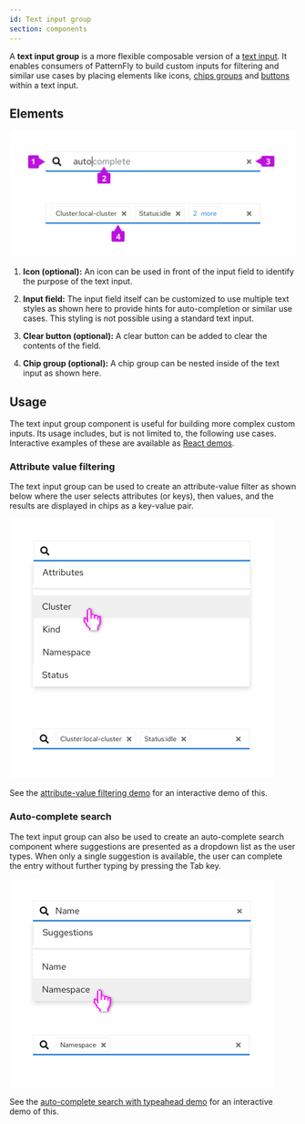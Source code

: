 ```yaml
---
id: Text input group
section: components
---
```


A **text input group** is a more flexible composable version of a [text input](/components/text-input). It enables consumers of PatternFly to build custom inputs for filtering and similar use cases by placing elements like icons, [chips groups](components/chip-group) and [buttons](components/button) within a text input.

## Elements

<img src="./img/text-input-elements.png" alt="text input elements" width="509"/>

1. **Icon (optional):** An icon can be used in front of the input field to identify the purpose of the text input.

2. **Input field:** The input field itself can be customized to use multiple text styles as shown here to provide hints for auto-completion or similar use cases. This styling is not possible using a standard text input.

3. **Clear button (optional):** A clear button can be added to clear the contents of the field.

4. **Chip group (optional):** A chip group can be nested inside of the text input as shown here.

## Usage

The text input group component is useful for building more complex custom inputs. Its usage includes, but is not limited to, the following use cases. Interactive examples of these are available as [React demos](/components/text-input-group/react-demos).

### Attribute value filtering

The text input group can be used to create an attribute-value filter as shown below where the user selects attributes (or keys), then values, and the results are displayed in chips as a key-value pair.

<img src="./img/attribute-value-filter.png" alt="attribute value filter" width="464"/>

See the [attribute-value filtering demo](/components/text-input-group/react-demos#attribute-value-filtering) for an interactive demo of this.

### Auto-complete search

The text input group can also be used to create an auto-complete search component where suggestions are presented as a dropdown list as the user types. When only a single suggestion is available, the user can complete the entry without further typing by pressing the Tab key.

<img src="./img/auto-complete-search.png" alt="auto complete search" width="464"/>

See the [auto-complete search with typeahead demo](/components/text-input-group/react-demos#auto-complete-search-with-typeahead) for an interactive demo of this.
